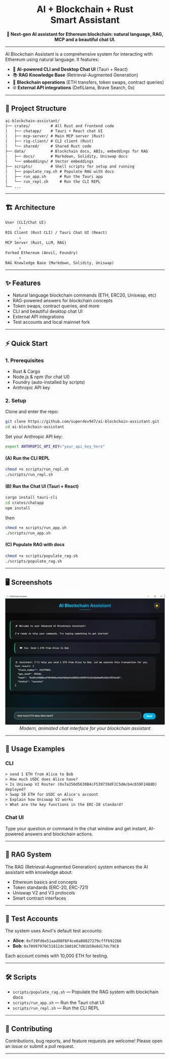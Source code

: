<h1 align="center">AI + Blockchain + Rust <br/> Smart Assistant</h1>

<p align="center">
  <b>🚀 Next-gen AI assistant for Ethereum blockchain: natural language, RAG, MCP and a beautiful chat UI.</b><br>
</p>

---

AI Blockchain Assistant is a comprehensive system for interacting with Ethereum using natural language. It features:

- 🤖 **AI-powered CLI and Desktop Chat UI** (Tauri + React)
- 📚 **RAG Knowledge Base** (Retrieval-Augmented Generation)
- 🔗 **Blockchain operations** (ETH transfers, token swaps, contract queries)
- 🌐 **External API integrations** (DefiLlama, Brave Search, 0x)

---

## 📂 Project Structure

```
ai-blockchain-assistant/
├── crates/         # All Rust and frontend code
│   ├── chatapp/    # Tauri + React chat UI
│   ├── mcp-server/ # Main MCP server (Rust)
│   ├── rig-client/ # CLI client (Rust)
│   └── shared/     # Shared Rust code
├── data/           # Blockchain docs, ABIs, embeddings for RAG
│   ├── docs/       # Markdown, Solidity, Uniswap docs
│   └── embeddings/ # Vector embeddings
├── scripts/        # Shell scripts for setup and running
│   ├── populate_rag.sh # Populate RAG with docs
│   ├── run_app.sh      # Run the Tauri app
│   └── run_repl.sh     # Run the CLI REPL
└── ...
```

---

## 🏗️ Architecture

```
User (CLI/Chat UI)
      ↓
RIG Client (Rust CLI) / Tauri Chat UI (React)
      ↓
MCP Server (Rust, LLM, RAG)
      ↓
Forked Ethereum (Anvil, Foundry)
      ↑
RAG Knowledge Base (Markdown, Solidity, Uniswap)
```

---

## ✨ Features

- Natural language blockchain commands (ETH, ERC20, Uniswap, etc)
- RAG-powered answers for blockchain concepts
- Token swaps, contract queries, and more
- CLI and beautiful desktop chat UI
- External API integrations
- Test accounts and local mainnet fork

---

## ⚡ Quick Start

### 1. Prerequisites

- Rust & Cargo
- Node.js & npm (for chat UI)
- Foundry (auto-installed by scripts)
- Anthropic API key

### 2. Setup

Clone and enter the repo:

```bash
git clone https://github.com/superdev947/ai-blockchain-assistant.git
cd ai-blockchain-assistant
```

Set your Anthropic API key:

```bash
export ANTHROPIC_API_KEY="your_api_key_here"
```

#### (A) Run the CLI REPL

```bash
chmod +x scripts/run_repl.sh
./scripts/run_repl.sh
```

#### (B) Run the Chat UI (Tauri + React)

```bash
cargo install tauri-cli
cd crates/chatapp
npm install
```

then

```bash
chmod +x scripts/run_app.sh
./scripts/run_app.sh
```

#### (C) Populate RAG with docs

```bash
chmod +x scripts/populate_rag.sh
./scripts/populate_rag.sh
```

---

## 🖥️ Screenshots

<p align="center">
  <img src="docs/screenshots/chat-ui.png" alt="Chat UI Dark" width="600" />
  <br>
  <i>Modern, animated chat interface for your blockchain assistant</i>
</p>

---

## 🤖 Usage Examples

### CLI

```
> send 1 ETH from Alice to Bob
> How much USDC does Alice have?
> Is Uniswap V2 Router (0x7a250d5630B4cF539739dF2C5dAcb4c659F2488D) deployed?
> Swap 10 ETH for USDC on Alice's account
> Explain how Uniswap V2 works
> What are the key functions in the ERC-20 standard?
```

### Chat UI

Type your question or command in the chat window and get instant, AI-powered answers and blockchain actions.

---

## 🧠 RAG System

The RAG (Retrieval-Augmented Generation) system enhances the AI assistant with knowledge about:

- Ethereum basics and concepts
- Token standards (ERC-20, ERC-721)
- Uniswap V2 and V3 protocols
- Smart contract interfaces

---

## 🧪 Test Accounts

The system uses Anvil's default test accounts:

- **Alice**: `0xf39Fd6e51aad88F6F4ce6aB8827279cffFb92266`
- **Bob**: `0x70997970C51812dc3A010C7d01b50e0d17dc79C8`

Each account comes with 10,000 ETH for testing.

---

## 🛠️ Scripts

- `scripts/populate_rag.sh` — Populate the RAG system with blockchain docs
- `scripts/run_app.sh` — Run the Tauri chat UI
- `scripts/run_repl.sh` — Run the CLI REPL

---

## 🤝 Contributing

Contributions, bug reports, and feature requests are welcome! Please open an issue or submit a pull request.

---
